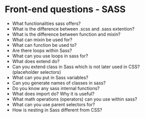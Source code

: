 # Front-end questions - SASS

* What functionalities sass offers?
* What is the difference between .scss and .sass extention?
* What is the difference between function and mixin?
* What can mixin be used for?
* What can function be used to?
* Are there loops within Sass?
* What can you use loops in sass for?
* What does extend do?
* Can you extend class in Sass which is not later used in CSS? (placeholder selectors)
* What can you put in Sass variables?
* Can you generate names of classes in sass?
* Do you know any sass internal functions?
* What does import do? Why it is useful?
* What math operations (operators) can you use within sass?
* What can you use parent selectors for?
* How is nesting in Sass different from CSS?

